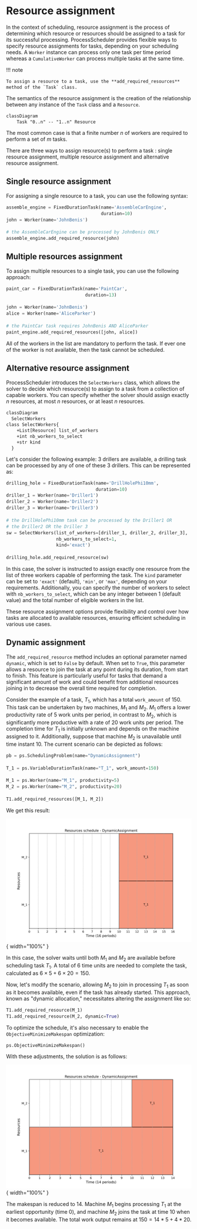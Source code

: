 # Resource assignment

In the context of scheduling, resource assignment is the process of determining which resource or resources should be assigned to a task for its successful processing. ProcessScheduler provides flexible ways to specify resource assignments for tasks, depending on your scheduling needs. A `Worker` instance can process only one task per time period whereas a `CumulativeWorker` can process multiple tasks at the same time.

!!! note

    To assign a resource to a task, use the **add_required_resources** method of the `Task` class.

The semantics of the resource assignment is the creation of the relationship between any instance of the `Task` class and a `Resource`.

``` mermaid
classDiagram
    Task "0..n" -- "1..n" Resource
```

The most common case is that a finite number $n$ of workers are required to perform a set of $m$ tasks.

There are three ways to assign resource(s) to perform a task : single resource assignment, multiple resource assignment and alternative resource assignment.


## Single resource assignment

For assigning a single resource to a task, you can use the following syntax:

``` py
assemble_engine = FixedDurationTask(name='AssembleCarEngine',
                                    duration=10)
john = Worker(name='JohnBenis')

# the AssembleCarEngine can be processed by JohnBenis ONLY
assemble_engine.add_required_resource(john)
```

## Multiple resources assignment

To assign multiple resources to a single task, you can use the following approach:

``` py
paint_car = FixedDurationTask(name='PaintCar',
                              duration=13)

john = Worker(name='JohnBenis')
alice = Worker(name='AliceParker')

# the PaintCar task requires JohnBenis AND AliceParker
paint_engine.add_required_resources([john, alice])
```

All of the workers in the list are mandatory to perform the task. If ever one of the worker is not available, then the task cannot be scheduled.

## Alternative resource assignment

ProcessScheduler introduces the `SelectWorkers` class, which allows the solver to decide which resource(s) to assign to a task from a collection of capable workers. You can specify whether the solver should assign exactly $n$ resources, at most $n$ resources, or at least $n$ resources.

``` mermaid
classDiagram
  SelectWorkers
class SelectWorkers{
    +List[Resource] list_of_workers
    +int nb_workers_to_select
    +str kind
  }
```
Let's consider the following example: 3 drillers are available, a drilling task can be processed by any of one of these 3 drillers. This can be represented as:

``` py
drilling_hole = FixedDurationTask(name='DrillHolePhi10mm',
                                  duration=10)
driller_1 = Worker(name='Driller1')
driller_2 = Worker(name='Driller2')
driller_3 = Worker(name='Driller3')

# the DrillHolePhi10mm task can be processed by the Driller1 OR
# the Driller2 OR the Driller 3
sw = SelectWorkers(list_of_workers=[driller_1, driller_2, driller_3],
                   nb_workers_to_select=1,
                   kind='exact')

drilling_hole.add_required_resource(sw)
```

In this case, the solver is instructed to assign exactly one resource from the list of three workers capable of performing the task. The `kind` parameter can be set to `'exact'` (default), `'min'`, or `'max'`, depending on your requirements. Additionally, you can specify the number of workers to select with `nb_workers_to_select`, which can be any integer between 1 (default value) and the total number of eligible workers in the list.

These resource assignment options provide flexibility and control over how tasks are allocated to available resources, ensuring efficient scheduling in various use cases.

## Dynamic assignment

The `add_required_resource` method includes an optional parameter named `dynamic`, which is set to `False` by default. When set to `True`, this parameter allows a resource to join the task at any point during its duration, from start to finish. This feature is particularly useful for tasks that demand a significant amount of work and could benefit from additional resources joining in to decrease the overall time required for completion.

Consider the example of a task, $T_1$, which has a total `work_amount` of 150. This task can be undertaken by two machines, $M_1$ and $M_2$. $M_1$ offers a lower productivity rate of 5 work units per period, in contrast to $M_2$, which is significantly more productive with a rate of 20 work units per period. The completion time for $T_1$ is initially unknown and depends on the machine assigned to it. Additionally, suppose that machine $M_2$ is unavailable until time instant 10. The current scenario can be depicted as follows:

``` py
pb = ps.SchedulingProblem(name="DynamicAssignment")

T_1 = ps.VariableDurationTask(name="T_1", work_amount=150)

M_1 = ps.Worker(name="M_1", productivity=5)
M_2 = ps.Worker(name="M_2", productivity=20)

T1.add_required_resources([M_1, M_2])
```

We get this result:

![GanttDynamic1](img/gantt_dynamic_1.svg){ width="100%" }

In this case, the solver waits until both $M_1$ and $M_2$ are available before scheduling task $T_1$. A total of 6 time units are needed to complete the task, calculated as $6 \times 5 + 6 \times 20 = 150$.

Now, let's modify the scenario, allowing $M_2$ to join in processing $T_1$ as soon as it becomes available, even if the task has already started. This approach, known as "dynamic allocation," necessitates altering the assignment like so:

``` py
T1.add_required_resource(M_1)
T1.add_required_resource(M_2, dynamic=True)
```

To optimize the schedule, it's also necessary to enable the `ObjectiveMinimizeMakespan` optimization:

``` py
ps.ObjectiveMinimizeMakespan()
```

With these adjustments, the solution is as follows:

![GanttDynamic2](img/gantt_dynamic_2.svg){ width="100%" }

The makespan is reduced to 14. Machine $M_1$ begins processing $T_1$ at the earliest opportunity (time 0), and machine $M_2$ joins the task at time 10 when it becomes available. The total work output remains at $150 = 14 * 5 + 4 * 20$.